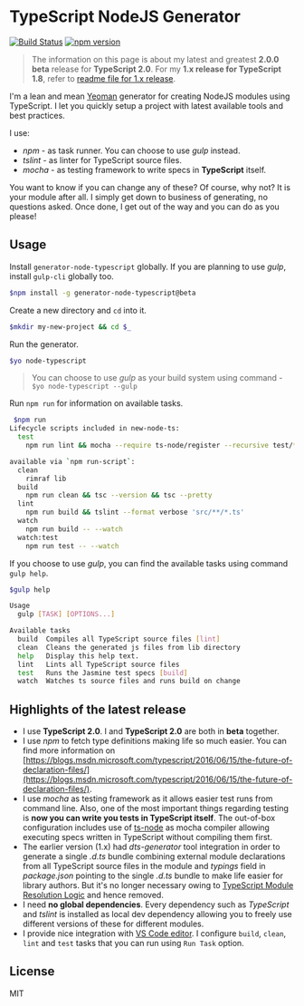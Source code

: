 # TypeScript NodeJS Generator
[![Build Status](https://secure.travis-ci.org/ospatil/generator-node-typescript.png?branch=master)](https://travis-ci.org/ospatil/generator-node-typescript)
[![npm version](https://badge.fury.io/js/generator-node-typescript.svg)](http://badge.fury.io/js/generator-node-typescript)

> The information on this page is about my latest and greatest **2.0.0 beta** release for **TypeScript 2.0**. For my **1.x release for TypeScript 1.8**, refer to [readme file for 1.x release](./README-1x.md).

I'm a lean and mean [Yeoman](http://yeoman.io) generator for creating NodeJS modules using TypeScript. I let you quickly setup a project with latest available tools and best practices.

I use:

- _npm_ - as task runner. You can choose to use _gulp_ instead.
- _tslint_ - as linter for TypeScript source files.
- _mocha_ - as testing framework to write specs in **TypeScript** itself.

You want to know if you can change any of these? Of course, why not? It is your module after all. I simply get down to business of generating, no questions asked. Once done, I get out of the way and you can do as you please!

## Usage

Install `generator-node-typescript` globally. If you are planning to use _gulp_, install `gulp-cli` globally too.

```sh
$npm install -g generator-node-typescript@beta
```

Create a new directory and `cd` into it.

```sh
$mkdir my-new-project && cd $_

```

Run the generator.

```sh
$yo node-typescript
```

> You can choose to use _gulp_ as your build system using command - `$yo node-typescript --gulp`

Run `npm run` for information on available tasks.

```sh
 $npm run
Lifecycle scripts included in new-node-ts:
  test
    npm run lint && mocha --require ts-node/register --recursive test/**/*-spec.ts

available via `npm run-script`:
  clean
    rimraf lib
  build
    npm run clean && tsc --version && tsc --pretty
  lint
    npm run build && tslint --format verbose 'src/**/*.ts'
  watch
    npm run build -- --watch
  watch:test
    npm run test -- --watch
```

If you choose to use _gulp_, you can find the available tasks using command `gulp help`.

```sh
$gulp help

Usage
  gulp [TASK] [OPTIONS...]

Available tasks
  build  Compiles all TypeScript source files [lint]
  clean  Cleans the generated js files from lib directory
  help   Display this help text.
  lint   Lints all TypeScript source files
  test   Runs the Jasmine test specs [build]
  watch  Watches ts source files and runs build on change
```

## Highlights of the latest release

- I use **TypeScript 2.0**. I and **TypeScript 2.0** are both in **beta** together.
- I use _npm_ to fetch type definitions making life so much easier. You can find more information on [https://blogs.msdn.microsoft.com/typescript/2016/06/15/the-future-of-declaration-files/](https://blogs.msdn.microsoft.com/typescript/2016/06/15/the-future-of-declaration-files/).
- I use _mocha_ as testing framework as it allows easier test runs from command line. Also, one of the most important things regarding testing is **now you can write you tests in TypeScript itself**. The out-of-box configuration includes use of [ts-node](https://github.com/TypeStrong/ts-node) as mocha compiler allowing executing specs written in TypeScript without compiling them first.
- The earlier version (1.x) had _dts-generator_ tool integration in order to generate a single _.d.ts_ bundle combining external module declarations from all TypeScript source files in the module and _typings_ field in _package.json_ pointing to the single _.d.ts_ bundle to make life easier for library authors. But it's no longer necessary owing to [TypeScript Module Resolution Logic](https://www.typescriptlang.org/docs/handbook/module-resolution.html) and hence removed.
- I need **no global dependencies**. Every dependency such as _TypeScript_ and _tslint_ is installed as local dev dependency allowing you to freely use different versions of these for different modules.
- I provide nice integration with [VS Code editor](https://code.visualstudio.com/). I configure `build`, `clean`, `lint` and `test` tasks that you can run using `Run Task` option.

## License

MIT
